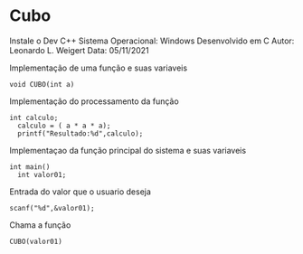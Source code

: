 # Cubo

Instale o Dev C++
Sistema Operacional: Windows
Desenvolvido em C
Autor: Leonardo L. Weigert
Data: 05/11/2021

Implementação de uma função e suas variaveis
    
    void CUBO(int a)

Implementação do processamento da função
  
    int calculo;
	  calculo = ( a * a * a); 
	  printf("Resultado:%d",calculo);
  
  Implementaçao da função principal do sistema e suas variaveis
  
    int main()
	  int valor01;
  
  Entrada do valor que o usuario deseja
  
    scanf("%d",&valor01);
  
  Chama a função
    
    CUBO(valor01)
  
  
